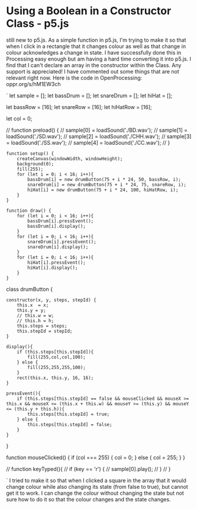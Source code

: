
# Using a Boolean in a Constructor Class - p5.js

still new to p5.js.  As a simple function in p5.js, I'm trying to make it so that when I click in a rectangle that it changes colour as well as that change in colour acknowledges a change in state.  I have successfully done this in Processing easy enough but am having a hard time converting it into p5.js. I find that I can't declare an array in the constructor within the Class.  Any support is appreciated!  I have commented out some things that are not relevant right now.  Here is the code in OpenProcessing:
oppr.org/s/hM1EW3ch

`
let sample = [];
let bassDrum = [];
let snareDrum = [];
let hiHat = [];

let bassRow = [16];
let snareRow = [16];
let hiHatRow = [16];

let col = 0;

// function preload() {
//  sample[0] = loadSound('./BD.wav');
//  sample[1] = loadSound('./SD.wav');
//  sample[2] = loadSound('./CHH.wav');
//  sample[3] = loadSound('./SS.wav');
//  sample[4] = loadSound('./CC.wav');
//  }

    function setup() {
        createCanvas(windowWidth, windowHeight);
        background(0);
        fill(255);
        for (let i = 0; i < 16; i++){
            bassDrum[i] = new drumButton(75 + i * 24, 50, bassRow, i);
            snareDrum[i] = new drumButton(75 + i * 24, 75, snareRow, i);
            hiHat[i] = new drumButton(75 + i * 24, 100, hiHatRow, i);
        }   
    }

    function draw() {
        for (let i = 0; i < 16; i++){
            bassDrum[i].pressEvent();
            bassDrum[i].display();
        }
        for (let i = 0; i < 16; i++){
            snareDrum[i].pressEvent();
            snareDrum[i].display();
        }
        for (let i = 0; i < 16; i++){
            hiHat[i].pressEvent();
            hiHat[i].display();
        }
    }

class drumButton {
    
    constructor(x, y, steps, stepId) {
        this.x  = x;
        this.y = y;
        // this.w = w;
        // this.h = h;
        this.steps = steps;
        this.stepId = stepId;
    }
    
    display(){
        if (this.steps[this.stepId]){
            fill(255,col,col,100);
        } else {
            fill(255,255,255,100);
        }
        rect(this.x, this.y, 16, 16);
    }
    
    pressEvent(){
        if (this.steps[this.stepId] == false && mouseClicked && mouseX >= this.x && mouseX <= (this.x + this.w) && mouseY >= (this.y) && mouseY <= (this.y + this.h)){
            this.steps[this.stepId] = true;
        } else {
            this.steps[this.stepId] = false;
        }
    }
}

function mouseClicked() {
  if (col === 255) {
    col = 0;
  } else {
    col = 255;
  }
}

// function keyTyped(){
//  if (key == 'r') {
//      sample[0].play();
//  }
// }

`
I tried to make it so that when I clicked a square in the array that it would change colour while also changing its state (from false to true), but cannot get it to work.  I can change the colour without changing the state but not sure how to do it so that the colour changes and the state changes.

        